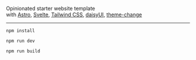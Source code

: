 Opinionated starter website template  
with [Astro](https://astro.build/), [Svelte](https://svelte.dev/), [Tailwind CSS](https://tailwindcss.com/), [daisyUI](https://daisyui.com/), [theme-change](https://github.com/saadeghi/theme-change)

---

```
npm install
```
```
npm run dev
```
```
npm run build
```
